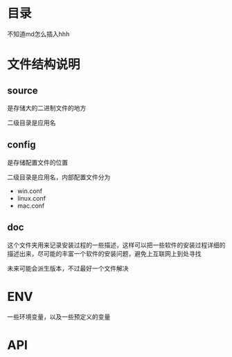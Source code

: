 # 目录

不知道md怎么插入hhh

# 文件结构说明

## source

是存储大的二进制文件的地方

二级目录是应用名

## config

是存储配置文件的位置

二级目录是应用名，内部配置文件分为

- win.conf
- linux.conf
- mac.conf

## doc

这个文件夹用来记录安装过程的一些描述，这样可以把一些软件的安装过程详细的描述出来，尽可能的丰富一个软件的安装问题，避免上互联网上到处寻找

未来可能会派生版本，不过最好一个文件解决

# ENV

一些环境变量，以及一些预定义的变量

# API